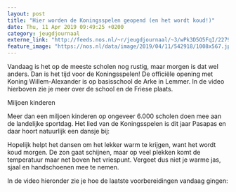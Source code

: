 ```yaml
---
layout: post
title: "Hier worden de Koningsspelen geopend (en het wordt koud!)"
date: Thu, 11 Apr 2019 09:49:25 +0200
category: jeugdjournaal
externe_link: "http://feeds.nos.nl/~r/jeugdjournaal/~3/wPk3D5O5FqI/2279946"
feature_image: "https://nos.nl/data/image/2019/04/11/542918/1008x567.jpg"
---
```


<p>Vandaag is het op de meeste scholen nog rustig, maar morgen is dat wel anders. Dan is het tijd voor de Koningsspelen! De officiële opening met Koning Willem-Alexander is op basisschool de Arke in Lemmer. In de video hierboven zie je meer over de school en de Friese plaats.</p>
<p>Miljoen kinderen</p>
<p>Meer dan een miljoen kinderen op ongeveer 6.000 scholen doen mee aan de landelijke sportdag. Het lied van de Koningsspelen is dit jaar Pasapas en daar hoort natuurlijk een dansje bij:</p>
<p>Hopelijk helpt het dansen om het lekker warm te krijgen, want het wordt koud morgen. De zon gaat schijnen, maar op veel plekken komt de temperatuur maar net boven het vriespunt. Vergeet dus niet je warme jas, sjaal en handschoenen mee te nemen.</p>
<p>In de video hieronder zie je hoe de laatste voorbereidingen vandaag gingen:</p><img src="http://feeds.feedburner.com/~r/jeugdjournaal/~4/wPk3D5O5FqI" height="1" width="1" alt=""/>
